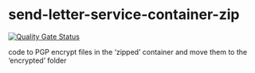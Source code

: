 # send-letter-service-container-zip
[![Quality Gate Status](https://sonarcloud.io/api/project_badges/measure?project=uk.gov.hmcts.reform%3Arpe-send-letter-service-container-zip&metric=alert_status)](https://sonarcloud.io/dashboard?id=uk.gov.hmcts.reform%3Arpe-send-letter-service-container-zip)

code to PGP encrypt files in the ‘zipped’ container and move them to the ‘encrypted’ folder
